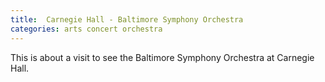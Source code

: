 ```yaml
---
title:  Carnegie Hall - Baltimore Symphony Orchestra
categories: arts concert orchestra
---
```

This is about a visit to see the Baltimore Symphony Orchestra at Carnegie Hall.